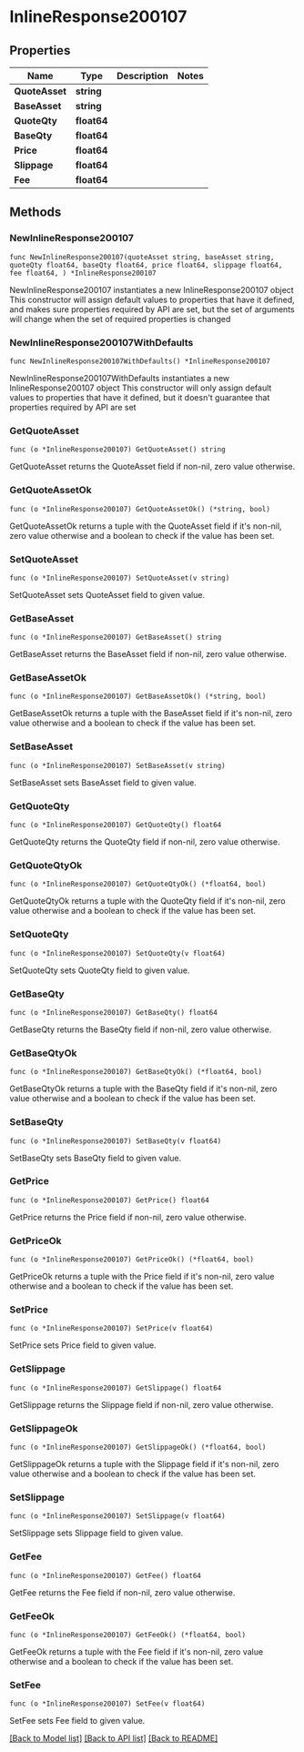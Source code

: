 # InlineResponse200107

## Properties

Name | Type | Description | Notes
------------ | ------------- | ------------- | -------------
**QuoteAsset** | **string** |  | 
**BaseAsset** | **string** |  | 
**QuoteQty** | **float64** |  | 
**BaseQty** | **float64** |  | 
**Price** | **float64** |  | 
**Slippage** | **float64** |  | 
**Fee** | **float64** |  | 

## Methods

### NewInlineResponse200107

`func NewInlineResponse200107(quoteAsset string, baseAsset string, quoteQty float64, baseQty float64, price float64, slippage float64, fee float64, ) *InlineResponse200107`

NewInlineResponse200107 instantiates a new InlineResponse200107 object
This constructor will assign default values to properties that have it defined,
and makes sure properties required by API are set, but the set of arguments
will change when the set of required properties is changed

### NewInlineResponse200107WithDefaults

`func NewInlineResponse200107WithDefaults() *InlineResponse200107`

NewInlineResponse200107WithDefaults instantiates a new InlineResponse200107 object
This constructor will only assign default values to properties that have it defined,
but it doesn't guarantee that properties required by API are set

### GetQuoteAsset

`func (o *InlineResponse200107) GetQuoteAsset() string`

GetQuoteAsset returns the QuoteAsset field if non-nil, zero value otherwise.

### GetQuoteAssetOk

`func (o *InlineResponse200107) GetQuoteAssetOk() (*string, bool)`

GetQuoteAssetOk returns a tuple with the QuoteAsset field if it's non-nil, zero value otherwise
and a boolean to check if the value has been set.

### SetQuoteAsset

`func (o *InlineResponse200107) SetQuoteAsset(v string)`

SetQuoteAsset sets QuoteAsset field to given value.


### GetBaseAsset

`func (o *InlineResponse200107) GetBaseAsset() string`

GetBaseAsset returns the BaseAsset field if non-nil, zero value otherwise.

### GetBaseAssetOk

`func (o *InlineResponse200107) GetBaseAssetOk() (*string, bool)`

GetBaseAssetOk returns a tuple with the BaseAsset field if it's non-nil, zero value otherwise
and a boolean to check if the value has been set.

### SetBaseAsset

`func (o *InlineResponse200107) SetBaseAsset(v string)`

SetBaseAsset sets BaseAsset field to given value.


### GetQuoteQty

`func (o *InlineResponse200107) GetQuoteQty() float64`

GetQuoteQty returns the QuoteQty field if non-nil, zero value otherwise.

### GetQuoteQtyOk

`func (o *InlineResponse200107) GetQuoteQtyOk() (*float64, bool)`

GetQuoteQtyOk returns a tuple with the QuoteQty field if it's non-nil, zero value otherwise
and a boolean to check if the value has been set.

### SetQuoteQty

`func (o *InlineResponse200107) SetQuoteQty(v float64)`

SetQuoteQty sets QuoteQty field to given value.


### GetBaseQty

`func (o *InlineResponse200107) GetBaseQty() float64`

GetBaseQty returns the BaseQty field if non-nil, zero value otherwise.

### GetBaseQtyOk

`func (o *InlineResponse200107) GetBaseQtyOk() (*float64, bool)`

GetBaseQtyOk returns a tuple with the BaseQty field if it's non-nil, zero value otherwise
and a boolean to check if the value has been set.

### SetBaseQty

`func (o *InlineResponse200107) SetBaseQty(v float64)`

SetBaseQty sets BaseQty field to given value.


### GetPrice

`func (o *InlineResponse200107) GetPrice() float64`

GetPrice returns the Price field if non-nil, zero value otherwise.

### GetPriceOk

`func (o *InlineResponse200107) GetPriceOk() (*float64, bool)`

GetPriceOk returns a tuple with the Price field if it's non-nil, zero value otherwise
and a boolean to check if the value has been set.

### SetPrice

`func (o *InlineResponse200107) SetPrice(v float64)`

SetPrice sets Price field to given value.


### GetSlippage

`func (o *InlineResponse200107) GetSlippage() float64`

GetSlippage returns the Slippage field if non-nil, zero value otherwise.

### GetSlippageOk

`func (o *InlineResponse200107) GetSlippageOk() (*float64, bool)`

GetSlippageOk returns a tuple with the Slippage field if it's non-nil, zero value otherwise
and a boolean to check if the value has been set.

### SetSlippage

`func (o *InlineResponse200107) SetSlippage(v float64)`

SetSlippage sets Slippage field to given value.


### GetFee

`func (o *InlineResponse200107) GetFee() float64`

GetFee returns the Fee field if non-nil, zero value otherwise.

### GetFeeOk

`func (o *InlineResponse200107) GetFeeOk() (*float64, bool)`

GetFeeOk returns a tuple with the Fee field if it's non-nil, zero value otherwise
and a boolean to check if the value has been set.

### SetFee

`func (o *InlineResponse200107) SetFee(v float64)`

SetFee sets Fee field to given value.



[[Back to Model list]](../README.md#documentation-for-models) [[Back to API list]](../README.md#documentation-for-api-endpoints) [[Back to README]](../README.md)


